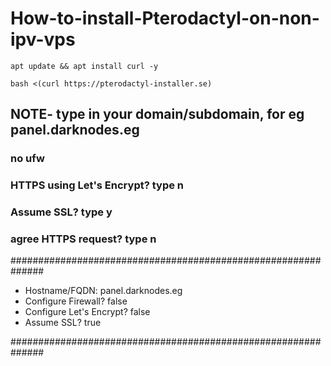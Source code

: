 # How-to-install-Pterodactyl-on-non-ipv-vps
```
apt update && apt install curl -y
```
```
bash <(curl https://pterodactyl-installer.se)
```
## NOTE-  type in your domain/subdomain, for eg panel.darknodes.eg
### no ufw
### HTTPS using Let's Encrypt? type n
### Assume SSL? type y
### agree HTTPS request? type n
##############################################################
* Hostname/FQDN: panel.darknodes.eg
* Configure Firewall? false
* Configure Let's Encrypt? false
* Assume SSL? true

##############################################################
